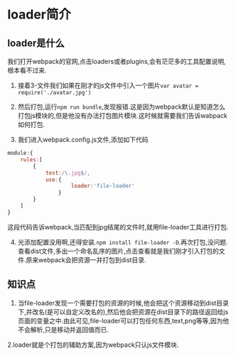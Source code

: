 # loader简介

## loader是什么
我们打开webpack的官网,点击loaders或者plugins,会有茫茫多的工具配置说明,根本看不过来.
1. 接着3-文件我们如果在刚才的js文件中引入一个图片`var avatar = require('./avatar.jpg')`

2. 然后打包,运行`npm run bundle`,发现报错.这是因为webpack默认是知道怎么打包js模块的,但是他没有办法打包图片模块.这时候就需要我们告诉wabpack如何打包.

3. 我们进入webpack.config.js文件,添加如下代码
```JavaScript
module:{
    rules:[
        {
            test:/\.jpg$/,
            use:{
                    loader:'file-loader'
                }
        }
    ]
}
```
这段代码告诉webpack,当匹配到jpg结尾的文件时,就用file-loader工具进行打包.

4. 光添加配置没用啊,还得安装.`npm install file-loader -D`.再次打包,没问题.查看dist文件,多出一个命名乱序的图片,点击查看就是我们刚才引入打包的文件.原来webpack会把资源一并打包到dist目录.


## 知识点
1. 当file-loader发现一个需要打包的资源的时候,他会把这个资源移动到dist目录下,并改名(是可以自定义改名的),然后他会把资源在dist目录下的路径返回给js页面的变量之中.由此可见,file-loader可以打包任何东西,text,png等等,因为他不会解析,只是移动并返回值而已.

2.loader就是个打包的辅助方案,因为webpack只认js文件模块. 